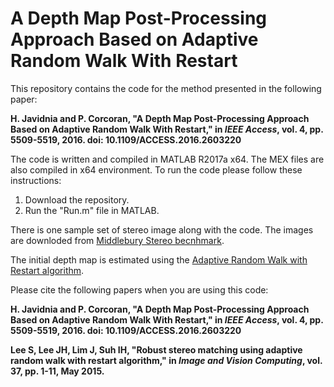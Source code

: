 # A Depth Map Post-Processing Approach Based on Adaptive Random Walk With Restart
This repository contains the code for the method presented in the following paper:

**H. Javidnia and P. Corcoran, "A Depth Map Post-Processing Approach Based on Adaptive Random Walk With Restart," in *IEEE Access*, vol. 4, pp. 5509-5519, 2016. doi: 10.1109/ACCESS.2016.2603220**

The code is written and compiled in MATLAB R2017a x64. The MEX files are also compiled in x64 environment.
To run the code please follow these instructions:

1. Download the repository.
2. Run the "Run.m" file in MATLAB.

There is one sample set of stereo image along with the code. The images are downloded from [Middlebury Stereo becnhmark](http://vision.middlebury.edu/stereo/).

The initial depth map is estimated using the [Adaptive Random Walk with Restart algorithm](https://www.sciencedirect.com/science/article/pii/S0262885615000104).

Please cite the following papers when you are using this code:

**H. Javidnia and P. Corcoran, "A Depth Map Post-Processing Approach Based on Adaptive Random Walk With Restart," in *IEEE Access*, vol. 4, pp. 5509-5519, 2016. doi: 10.1109/ACCESS.2016.2603220**

**Lee S, Lee JH, Lim J, Suh IH, "Robust stereo matching using adaptive random walk with restart algorithm," in *Image and Vision Computing*, vol. 37, pp. 1-11, May 2015.**
